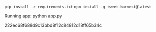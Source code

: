```pip install -r requirements.txt```
```npm install -g tweet-harvest@latest```

Running app: python app.py

222ec68f688d9c13bbd8f12c84812d18ff65b34c
